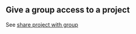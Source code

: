 ## Give a group access to a project

See [share project with group](projects.md#share-project-with-group)
